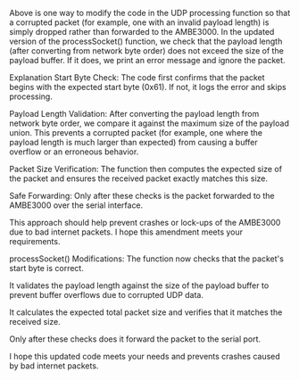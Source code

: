 Above is one way to modify the code in the UDP processing function so that a corrupted packet (for example, one with an invalid payload length) 
is simply dropped rather than forwarded to the AMBE3000. In the updated version of the processSocket() function, we check that the payload length 
(after converting from network byte order) does not exceed the size of the payload buffer. If it does, we print an error message and ignore the packet.


Explanation
Start Byte Check:
The code first confirms that the packet begins with the expected start byte (0x61). If not, it logs the error and skips processing.

Payload Length Validation:
After converting the payload length from network byte order, we compare it against the maximum size of the payload union. This prevents a corrupted packet (for example, one where the payload length is much larger than expected) from causing a buffer overflow or an erroneous behavior.

Packet Size Verification:
The function then computes the expected size of the packet and ensures the received packet exactly matches this size.

Safe Forwarding:
Only after these checks is the packet forwarded to the AMBE3000 over the serial interface.

This approach should help prevent crashes or lock-ups of the AMBE3000 due to bad internet packets. I hope this amendment meets your requirements.

processSocket() Modifications:
The function now checks that the packet's start byte is correct.

It validates the payload length against the size of the payload buffer to prevent buffer overflows due to corrupted UDP data.

It calculates the expected total packet size and verifies that it matches the received size.

Only after these checks does it forward the packet to the serial port.

I hope this updated code meets your needs and prevents crashes caused by bad internet packets.
